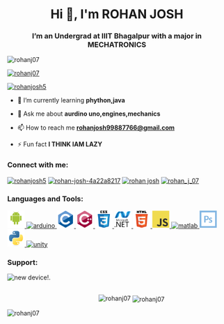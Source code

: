 <h1 align="center">Hi 👋, I'm ROHAN JOSH</h1>
<h3 align="center">I’m an Undergrad at IIIT Bhagalpur with a major in MECHATRONICS</h3>

<p align="left"> <img src="https://komarev.com/ghpvc/?username=rohanj07&label=Profile%20views&color=0e75b6&style=flat" alt="rohanj07" /> </p>

<p align="left"> <a href="https://github.com/ryo-ma/github-profile-trophy"><img src="https://github-profile-trophy.vercel.app/?username=rohanj07" alt="rohanj07" /></a> </p>

<p align="left"> <a href="https://twitter.com/rohanjosh5" target="blank"><img src="https://img.shields.io/twitter/follow/rohanjosh5?logo=twitter&style=for-the-badge" alt="rohanjosh5" /></a> </p>

- 🌱 I’m currently learning **phython,java**

- 💬 Ask me about **aurdino uno,engines,mechanics**

- 📫 How to reach me **rohanjosh99887766@gmail.com**

- ⚡ Fun fact **I THINK IAM LAZY**

<h3 align="left">Connect with me:</h3>
<p align="left">
<a href="https://twitter.com/rohanjosh5" target="blank"><img align="center" src="https://raw.githubusercontent.com/rahuldkjain/github-profile-readme-generator/master/src/images/icons/Social/twitter.svg" alt="rohanjosh5" height="30" width="40" /></a>
<a href="https://linkedin.com/in/rohan-josh-4a22a8217" target="blank"><img align="center" src="https://raw.githubusercontent.com/rahuldkjain/github-profile-readme-generator/master/src/images/icons/Social/linked-in-alt.svg" alt="rohan-josh-4a22a8217" height="30" width="40" /></a>
<a href="https://fb.com/rohan josh" target="blank"><img align="center" src="https://raw.githubusercontent.com/rahuldkjain/github-profile-readme-generator/master/src/images/icons/Social/facebook.svg" alt="rohan josh" height="30" width="40" /></a>
<a href="https://instagram.com/rohan_j_07" target="blank"><img align="center" src="https://raw.githubusercontent.com/rahuldkjain/github-profile-readme-generator/master/src/images/icons/Social/instagram.svg" alt="rohan_j_07" height="30" width="40" /></a>
</p>

<h3 align="left">Languages and Tools:</h3>
<p align="left"> <a href="https://developer.android.com" target="_blank"> <img src="https://raw.githubusercontent.com/devicons/devicon/master/icons/android/android-original-wordmark.svg" alt="android" width="40" height="40"/> </a> <a href="https://www.arduino.cc/" target="_blank"> <img src="https://cdn.worldvectorlogo.com/logos/arduino-1.svg" alt="arduino" width="40" height="40"/> </a> <a href="https://www.cprogramming.com/" target="_blank"> <img src="https://raw.githubusercontent.com/devicons/devicon/master/icons/c/c-original.svg" alt="c" width="40" height="40"/> </a> <a href="https://www.w3schools.com/cpp/" target="_blank"> <img src="https://raw.githubusercontent.com/devicons/devicon/master/icons/cplusplus/cplusplus-original.svg" alt="cplusplus" width="40" height="40"/> </a> <a href="https://www.w3schools.com/css/" target="_blank"> <img src="https://raw.githubusercontent.com/devicons/devicon/master/icons/css3/css3-original-wordmark.svg" alt="css3" width="40" height="40"/> </a> <a href="https://dotnet.microsoft.com/" target="_blank"> <img src="https://raw.githubusercontent.com/devicons/devicon/master/icons/dot-net/dot-net-original-wordmark.svg" alt="dotnet" width="40" height="40"/> </a> <a href="https://www.w3.org/html/" target="_blank"> <img src="https://raw.githubusercontent.com/devicons/devicon/master/icons/html5/html5-original-wordmark.svg" alt="html5" width="40" height="40"/> </a> <a href="https://developer.mozilla.org/en-US/docs/Web/JavaScript" target="_blank"> <img src="https://raw.githubusercontent.com/devicons/devicon/master/icons/javascript/javascript-original.svg" alt="javascript" width="40" height="40"/> </a> <a href="https://www.mathworks.com/" target="_blank"> <img src="https://upload.wikimedia.org/wikipedia/commons/2/21/Matlab_Logo.png" alt="matlab" width="40" height="40"/> </a> <a href="https://www.photoshop.com/en" target="_blank"> <img src="https://raw.githubusercontent.com/devicons/devicon/master/icons/photoshop/photoshop-line.svg" alt="photoshop" width="40" height="40"/> </a> <a href="https://www.python.org" target="_blank"> <img src="https://raw.githubusercontent.com/devicons/devicon/master/icons/python/python-original.svg" alt="python" width="40" height="40"/> </a> <a href="https://unity.com/" target="_blank"> <img src="https://www.vectorlogo.zone/logos/unity3d/unity3d-icon.svg" alt="unity" width="40" height="40"/> </a> </p>

<h3 align="left">Support:</h3>
<p><a href="https://www.buymeacoffee.com/new device!."> <img align="left" src="https://cdn.buymeacoffee.com/buttons/v2/default-yellow.png" height="50" width="210" alt="new device!." /></a></p><br><br>

<p><img align="left" src="https://github-readme-stats.vercel.app/api/top-langs?username=rohanj07&show_icons=true&locale=en&layout=compact" alt="rohanj07" /></p>

<p>&nbsp;<img align="center" src="https://github-readme-stats.vercel.app/api?username=rohanj07&show_icons=true&locale=en" alt="rohanj07" /></p>

<p><img align="center" src="https://github-readme-streak-stats.herokuapp.com/?user=rohanj07&" alt="rohanj07" /></p>


